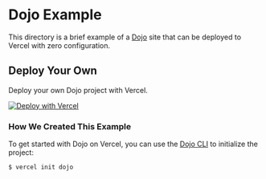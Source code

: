 # Dojo Example

This directory is a brief example of a [Dojo](https://dojo.io) site that can be deployed to Vercel with zero configuration.

## Deploy Your Own

Deploy your own Dojo project with Vercel.

[![Deploy with Vercel](https://vercel.com/button)](https://vercel.com/new/clone?repository-url=https://github.com/vercel/examples/tree/main/framework-boilerplates/dojo&template=dojo)

### How We Created This Example

To get started with Dojo on Vercel, you can use the [Dojo CLI](https://github.com/dojo/cli) to initialize the project:

```shell
$ vercel init dojo
```
